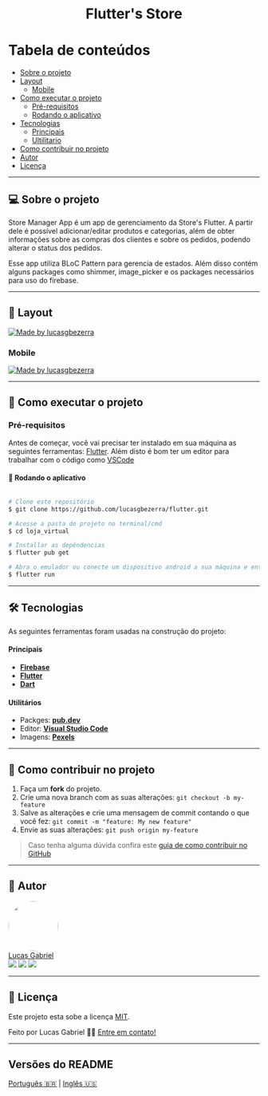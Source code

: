 <h1 align="center">
    Flutter's Store
</h1>

Tabela de conteúdos
=================
   * [Sobre o projeto](#-sobre-o-projeto)
   * [Layout](#-layout)
     * [Mobile](#mobile)
   * [Como executar o projeto](#-como-executar-o-projeto)
     * [Pré-requisitos](#pré-requisitos)
     * [Rodando o aplicativo](#-rodando-o-aplicativo)
   * [Tecnologias](#-tecnologias)
     * [Principais](#principais)
     * [Ultilitario](#utilitários)
   * [Como contribuir no projeto](#-como-contribuir-no-projeto)
   * [Autor](#-autor)
   * [Licença](#-licença)

---

## 💻 Sobre o projeto

Store Manager App é um app de gerenciamento da Store's Flutter. A partir dele é possível adicionar/editar produtos e categorias, além de obter informações sobre as compras dos clientes e sobre os pedidos, podendo alterar o status dos pedidos.

Esse app utiliza BLoC Pattern para gerencia de estados. Além disso contém alguns packages como shimmer, image_picker e os packages necessários para uso do firebase.

---



## 🎨 Layout

<a href="https://i.imgur.com/mKFIziP.jpeg">
  <img alt="Made by lucasgbezerra" src="https://i.imgur.com/mKFIziP.jpeg">
</a>

### Mobile


<a href="https://imgur.com/a/1Dp7PYd">
  <img alt="Made by lucasgbezerra" src="https://imgur.com/a/1Dp7PYd">
</a>

---

## 🚀 Como executar o projeto
### Pré-requisitos

Antes de começar, você vai precisar ter instalado em sua máquina as seguintes ferramentas:
[Flutter](https://docs.flutter.dev/get-started/install).
Além disto é bom ter um editor para trabalhar com o código como [VSCode](https://code.visualstudio.com/)

#### 🎲 Rodando o aplicativo

```bash

# Clone este repositório
$ git clone https://github.com/lucasgbezerra/flutter.git

# Acesse a pasta do projeto no terminal/cmd
$ cd loja_virtual

# Installar as depêndencias
$ flutter pub get

# Abra o emulador ou conecte um dispositivo android a sua máquina e então execute
$ flutter run
```
---

## 🛠 Tecnologias

As seguintes ferramentas foram usadas na construção do projeto:

#### **Principais**
-   **[Firebase](https://firebase.google.com/)**
-   **[Flutter](https://flutter.dev/)**
-   **[Dart](https://dart.dev/)**

#### **Utilitários**

-   Packges:  **[pub.dev](https://pub.dev/)**
-   Editor:  **[Visual Studio Code](https://code.visualstudio.com/)**
-   Imagens: **[Pexels](https://www.pexels.com/)**

---

## 💪 Como contribuir no projeto

1. Faça um **fork** do projeto.
2. Crie uma nova branch com as suas alterações: `git checkout -b my-feature`
3. Salve as alterações e crie uma mensagem de commit contando o que você fez: `git commit -m "feature: My new feature"`
4. Envie as suas alterações: `git push origin my-feature`
> Caso tenha alguma dúvida confira este [guia de como contribuir no GitHub](./CONTRIBUTING.md)

---

## 🦸 Autor

<a href="https://t.me/lgabrielb">
 <img style="border-radius: 50%;" src="https://avatars.githubusercontent.com/u/49784625?v=4" width="100px;" alt=""/>
 <br />
Lucas Gabriel
 <br />


<div>
  <a href = "https://www.linkedin.com/in/lucas-gabriel-4860b4228"><img src="https://img.shields.io/badge/Lucas-0077B5?style=for-the-badge&logo=linkedin&logoColor=white" target="_blank"></a>
  <a href = "mailto:gabrielbezerralucas@gmail.com"><img src="https://img.shields.io/badge/-gabrielbezerralucas@gmail.com-D14836?style=for-the-badge&logo=gmail&logoColor=white" target="_blank"></a>
  <a href="https://t.me/lgabrielb" target="_blank"><img src="https://img.shields.io/badge/lgabrielb-2CA5E0?style=for-the-badge&logo=telegram&logoColor=white" target="_blank"></a>
</div>


---

## 📝 Licença

Este projeto esta sobe a licença [MIT](./../LICENSE).

Feito por Lucas Gabriel 👋🏽 [Entre em contato!](https://www.linkedin.com/in/lucas-gabriel-4860b4228)

---

##  Versões do README

[Português 🇧🇷](./README.md)  |  [Inglês 🇺🇸](./README.md)